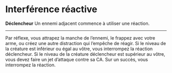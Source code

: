 # Interférence réactive

<p><strong>Déclencheur</strong> Un ennemi adjacent commence à utiliser une réaction.</p>
<hr>
<p>Par réflexe, vous attrapez la manche de l’ennemi, le frappez avec votre arme, ou créez une autre distraction qui l’empêche de réagir. Si le niveau de la créature est inférieur ou égal au vôtre, vous interrompez la réaction déclencheur. Si le niveau de la créature déclencheur est supérieur au vôtre, vous devez faire un jet d’attaque contre sa CA. Sur un succès, vous interrompez la réaction.</p>